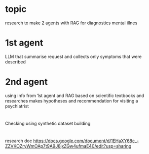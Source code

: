 # topic
research to make 2 agents with RAG for diagnostics mental illnes

# 1st agent
LLM that summarise request and collects only symptoms that were described

# 2nd agent
using info from 1st agent and RAG based on scientific textbooks and researches makes hypotheses and recommendation for visiting a psychiatrist


#
Checking using synthetic dataset building

#
research doc
https://docs.google.com/document/d/1EHaXY68c_-ZZVKOZryWmOAp7t9A9J8jxZGw4ufmaE40/edit?usp=sharing
